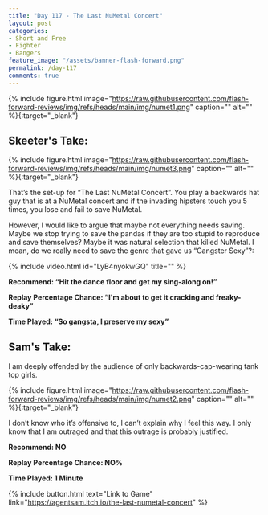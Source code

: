 ```yaml
---
title: "Day 117 - The Last NuMetal Concert"
layout: post
categories:
- Short and Free
- Fighter
- Bangers
feature_image: "/assets/banner-flash-forward.png"
permalink: /day-117
comments: true
---
```


{% include figure.html image="https://raw.githubusercontent.com/flash-forward-reviews/img/refs/heads/main/img/numet1.png" caption="" alt="" %}{:target="_blank"}

## Skeeter's Take:

{% include figure.html image="https://raw.githubusercontent.com/flash-forward-reviews/img/refs/heads/main/img/numet3.png" caption="" alt="" %}{:target="_blank"}

That’s the set-up for “The Last NuMetal Concert”. You play a backwards hat guy that is at a NuMetal concert and if the invading hipsters touch you 5 times, you lose and fail to save NuMetal. 

However, I would like to argue that maybe not everything needs saving. Maybe we stop trying to save the pandas if they are too stupid to reproduce and save themselves? Maybe it was natural selection that killed NuMetal. I mean, do we really need to save the genre that gave us “Gangster Sexy”?: 

{% include video.html id="LyB4nyokwGQ" title="" %}

**Recommend: “Hit the dance floor and get my sing-along on!”**

**Replay Percentage Chance: “I'm about to get it cracking and freaky-deaky”**

**Time Played: “So gangsta, I preserve my sexy”**

## Sam's Take:

I am deeply offended by the audience of only backwards-cap-wearing tank top girls.

{% include figure.html image="https://raw.githubusercontent.com/flash-forward-reviews/img/refs/heads/main/img/numet2.png" caption="" alt="" %}{:target="_blank"}

I don’t know who it’s offensive to, I can’t explain why I feel this way. I only know that I am outraged and that this outrage is probably justified.

**Recommend: NO**

**Replay Percentage Chance: NO%**

**Time Played: 1 Minute**

{% include button.html text="Link to Game" link="https://agentsam.itch.io/the-last-numetal-concert" %}
